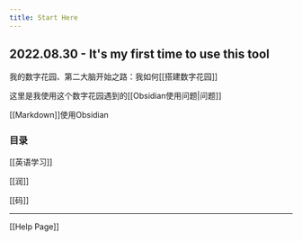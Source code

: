 ```yaml
---
title: Start Here
---
```


## 2022.08.30 - It's my first time to use this tool

我的数字花园、第二大脑开始之路：我如何[[搭建数字花园]]  

这里是我使用这个数字花园遇到的[[Obsidian使用问题|问题]]

[[Markdown]]使用Obsidian

### 目录
[[英语学习]]  

[[润]]   

[[码]]




---
[[Help Page]]




